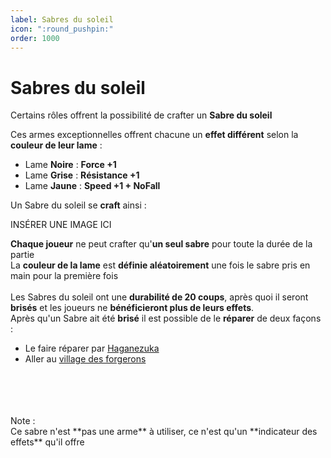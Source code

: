 ```yaml
---
label: Sabres du soleil
icon: ":round_pushpin:"
order: 1000
---
```


# Sabres du soleil


Certains rôles offrent la possibilité de crafter un **Sabre du soleil**

Ces armes exceptionnelles offrent chacune un **effet différent** selon la **couleur de leur lame** :
- Lame **Noire** : **Force +1**
- Lame **Grise** : **Résistance +1**
- Lame **Jaune** : **Speed +1 + NoFall**


Un Sabre du soleil se **craft** ainsi :

INSÉRER UNE IMAGE ICI

**Chaque joueur** ne peut crafter qu'**un seul sabre** pour toute la durée de la partie <br>
La **couleur de la lame** est **définie aléatoirement** une fois le sabre pris en main pour la première fois <br>
<br>
Les Sabres du soleil ont une **durabilité de 20 coups**, après quoi il seront **brisés** et les joueurs ne **bénéficieront plus de leurs effets**. <br>
Après qu'un Sabre ait été **brisé** il est possible de le **réparer** de deux façons :
- Le faire réparer par [Haganezuka](../roles/slayer/haganezuka)
- Aller au [village des forgerons](./village)
<br>
<br>
<br>
<br>
Note : <br>
Ce sabre n'est **pas une arme** à utiliser, ce n'est qu'un **indicateur des effets** qu'il offre
